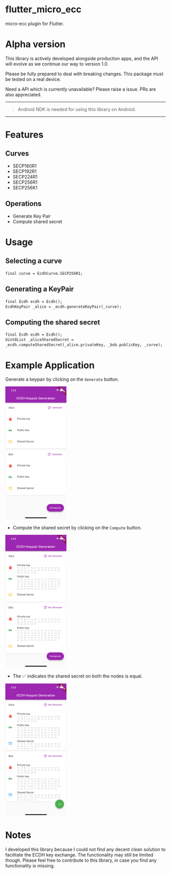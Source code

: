 # flutter_micro_ecc

micro-ecc plugin for Flutter.

# Alpha version
This library is actively developed alongside production apps, and the API will evolve as we continue our way to version 1.0.

Please be fully prepared to deal with breaking changes. This package must be tested on a real device.

Need a API which is currently unavailable? Please raise a issue. PRs are also appreciated.


---

> Android NDK is needed for using this library on Android.

---

# Features

## Curves
- SECP160R1
- SECP192R1
- SECP224R1
- SECP256R1
- SECP256K1

## Operations
- Generate Key Pair
- Compute shared secret

# Usage

## Selecting a curve

```
final curve = EcdhCurve.SECP256R1;
```

## Generating a KeyPair

```
final Ecdh ecdh = Ecdh();
EcdhKeyPair _alice = _ecdh.generateKeyPair(_curve);
```


## Computing the shared secret

```
final Ecdh ecdh = Ecdh();
Uint8List _aliceSharedSecret = _ecdh.computeSharedSecret(_alice.privateKey, _bob.publicKey, _curve);
```

# Example Application


Generate a keypair by clicking on the `Generate` button.

<img src="./samples/Startup.png" width="192">


- Compute the shared secret by clicking on the `Compute` button.

<img src="./samples/GenerateKeyPair.png" width="192">


- The &#9989; indicates the shared secret on both the nodes is equal.

<img src="./samples/ComputeSharedSecret.png" width="192">

# Notes
I developed this library because I could not find any decent clean solution to facilitate the ECDH key exchange. The functionality may still be limited though. Please feel free to contribute to this library, in case you find any functionality is missing.
